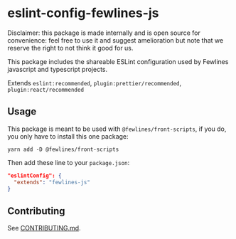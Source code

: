 # eslint-config-fewlines-js

Disclaimer: this package is made internally and is open source for convenience: feel free to use it and suggest amelioration but note that we reserve the right to not think it good for us.

This package includes the shareable ESLint configuration used by Fewlines javascript and typescript projects.

Extends `eslint:recommended`, `plugin:prettier/recommended`, `plugin:react/recommended`

## Usage

This package is meant to be used with `@fewlines/front-scripts`, if you do, you only have to install this one package:

```shell
yarn add -D @fewlines/front-scripts
```

Then add these line to your `package.json`:

```json
"eslintConfig": {
  "extends": "fewlines-js"
}
```

## Contributing

See [CONTRIBUTING.md](CONTRIBUTING.md).
